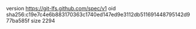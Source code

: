 version https://git-lfs.github.com/spec/v1
oid sha256:c19e7c4e6b883170363c1740ed147ed9e3112db511691448795142d977ba585f
size 2294

